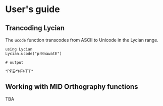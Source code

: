 # User's guide


## Trancoding Lycian

The `ucode` function transcodes from ASCII to Unicode in the Lycian range.

```jldoctest
using Lycian
Lycian.ucode("prNnawatE") 

# output

"𐊓𐊕𐊑𐊏𐊀𐊇𐊀𐊗𐊚"
```


## Working with MID Orthography functions

TBA